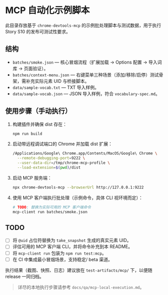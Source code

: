 # MCP 自动化示例脚本

此目录存放基于 `chrome-devtools-mcp` 的示例批处理脚本与测试数据，用于执行 Story S10 的发布可测试性要求。

## 结构

- `batches/smoke.json` — 核心冒烟流程（扩展加载 → Options 配置 → 导入词库 → 页面验证）。
- `batches/context-menu.json` — 右键菜单三种场景（添加/移除/启停）测试骨架，需补充实际元素 UID 与桥接脚本。
- `data/sample-vocab.txt` — TXT 导入样例。
- `data/sample-vocab.json` — JSON 导入样例，符合 `vocabulary-spec.md`。

## 使用步骤（手动执行）

1. 构建插件并确保 dist 存在：
   ```bash
   npm run build
   ```
2. 启动带远程调试端口的 Chrome 并加载 dist 扩展：
   ```bash
   /Applications/Google\ Chrome.app/Contents/MacOS/Google\ Chrome \
     --remote-debugging-port=9222 \
     --user-data-dir=/tmp/chrome-mcp-profile \
     --load-extension=$(pwd)/dist
   ```
3. 启动 MCP 服务端：
   ```bash
   npx chrome-devtools-mcp --browserUrl http://127.0.0.1:9222
   ```
4. 使用 MCP 客户端执行批处理（示例命令，具体 CLI 视环境而定）：
   ```bash
   # TODO: 替换为实际可用的 MCP 客户端命令
   mcp-client run batches/smoke.json
   ```

## TODO

- [ ] 将 `@uid` 占位符替换为 `take_snapshot` 生成的真实元素 UID。
- [ ] 评估可用的 MCP 客户端 CLI，并将命令补充到本 README。
- [ ] 将 `mcp-client run` 包装为 `npm run test:mcp`。
- [ ] 在 CI 中集成最小冒烟场景，支持稳定/ beta 渠道。

执行结果（截图、快照、日志）建议放在 `test-artifacts/mcp/` 下，以便随 release 一同归档。

> 详尽的本地执行步骤请参考 `docs/qa/mcp-local-execution.md`。
